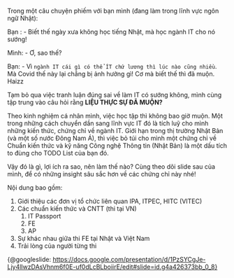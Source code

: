 Trong một câu chuyện phiếm với bạn mình (đang làm trong lĩnh vực ngôn ngữ Nhật):

Bạn : - Biết thế ngày xưa không học tiếng Nhật, mà học ngành IT cho nó sướng!

Mình: - Ơ, sao thế?

Bạn: - Vì `ngành IT cái gì có thể ÍT chứ lương thì lúc nào cũng nhiều`. Mà Covid thế này lại chẳng bị ảnh hưởng gì! Cơ mà biết thế thì đã muộn. Haizz

Tạm bỏ qua việc tranh luận đúng sai về làm IT có sướng không, mình cùng tập trung vào câu hỏi rằng **LIỆU THỰC SỰ ĐÃ MUỘN?**

Theo kinh nghiệm cá nhân mình, việc học tập thì không bao giờ muộn. 
Một trong những cách chuyển dần sang lĩnh vực IT đó là tích luỹ cho mình những kiến thức, chứng chỉ về ngành IT.
Giới hạn trong thị trường Nhật Bản (và một số nước Đông Nam Á), thì việc bỏ túi cho mình một chứng chỉ về Chuẩn kiến thức và kỹ năng Công nghệ Thông tin (Nhật Bản) là một dấu tích to đùng cho TODO List của bạn đó.

Vậy đó là gì, lợi ích ra sao, nên làm thế nào? Cùng theo dõi slide sau của mình, để có những insight sâu sắc hơn về các chứng chỉ này nhé!

Nội dung bao gồm:
1. Giới thiệu các đơn vị tổ chức liên quan IPA, ITPEC, HITC (VITEC)
2. Các chuẩn kiến thức và CNTT (thi tại VN) 
    1. IT Passport
    1. FE
    1. AP
1. Sự khác nhau giữa thi FE tại Nhật và Việt Nam
1. Trải lòng của người từng thi

{@googleslide: https://docs.google.com/presentation/d/1PzSYCgJe-Ljy4lIwzDAsVhnm6f0E-uf0dLcBLboiirE/edit#slide=id.g4a426373bb_0_8}